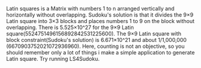 Latin squares is a Matrix with numbers 1 to n arranged vertically and horizontally without overlapping.
Sudoku's solution is that it divides the 9×9 Latin square into 3×3 blocks and places numbers 1 to 9 on the block without overlapping.
There is 5.525×10^27 for the 9×9 Latin square(5524751496156892842531225600). 
The 9×9 Latin square with block constraint(Sudoku's solution) is 6.671×10^21 and
about 1/1,000,000 (6670903752021072936960).
Here, counting is not an objective, so you should remember only a lot of things 
i make a simple application to generate Latin square. Try running LS4Sudoku.
